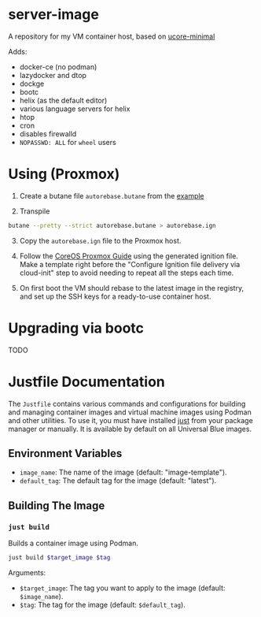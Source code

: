 # server-image

A repository for my VM container host, based on [ucore-minimal](https://github.com/ublue-os/ucore?)

Adds:

- docker-ce (no podman)
- lazydocker and dtop
- dockge
- bootc
- helix (as the default editor)
- various language servers for helix
- htop
- cron
- disables firewalld
- `NOPASSWD: ALL` for `wheel` users

# Using (Proxmox)

1. Create a butane file `autorebase.butane` from the [example](https://github.com/njanke96/server-image/blob/main/butane/autorebase.example.butane)

2. Transpile

```bash
butane --pretty --strict autorebase.butane > autorebase.ign
```

3. Copy the `autorebase.ign` file to the Proxmox host.

4. Follow the [CoreOS Proxmox Guide](https://docs.fedoraproject.org/en-US/fedora-coreos/provisioning-proxmoxve/) using the generated ignition file. Make a template right before the "Configure Ignition file delivery via cloud-init" step to avoid needing to repeat all the steps each time.

5. On first boot the VM should rebase to the latest image in the registry, and set up the SSH keys for a ready-to-use container host.

# Upgrading via bootc

TODO

# Justfile Documentation

The `Justfile` contains various commands and configurations for building and managing container images and virtual machine images using Podman and other utilities.
To use it, you must have installed [just](https://just.systems/man/en/introduction.html) from your package manager or manually. It is available by default on all Universal Blue images.

## Environment Variables

- `image_name`: The name of the image (default: "image-template").
- `default_tag`: The default tag for the image (default: "latest").

## Building The Image

### `just build`

Builds a container image using Podman.

```bash
just build $target_image $tag
```

Arguments:
- `$target_image`: The tag you want to apply to the image (default: `$image_name`).
- `$tag`: The tag for the image (default: `$default_tag`).
